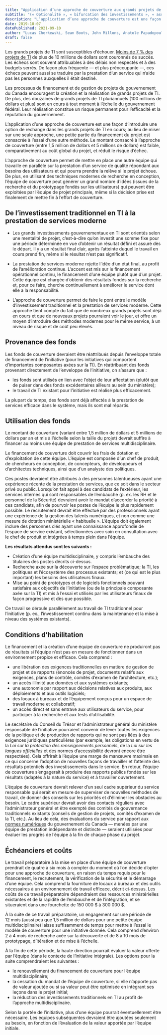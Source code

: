 ```yaml
---
title: "Application d’une approche de couverture aux grands projets de TI du gouvernement"
subtitle: "(« Optionalité », « bifurcation des investissements », « assurance flexible »)"
description: "L’application d’une approche de couverture est une façon d’introduire une option de rechange dans les grands projets de TI en cours; au lieu de miser sur une seule approche, une petite partie du financement du projet est consacrée à l’essai d’une autre méthode. Le montant consacré à l’approche de couverture est faible, comparativement au coût global du projet, et réduit le risque d’échec."
date: 2019-10-07
datePublished: 2021-09-10
author: "Lucas Cherkewski, Sean Boots, John Millons, Anatole Papadopoulos"
draft: false
---
```


Les grands projets de TI sont susceptibles d’échouer. [Moins de 7 % des projets de TI](https://18f.gsa.gov/2019/04/09/why-we-love-modular-contracting/) de plus de 10 millions de dollars sont couronnés de succès. Les échecs sont souvent attribuables à des délais non respectés et à des budgets serrés. De façon plus fréquente — et plus préoccupante —, ces échecs peuvent aussi se traduire par la prestation d’un service qui n’aide pas les personnes auxquelles il était destiné.

Les processus de financement et de gestion de projets du gouvernement du Canada encouragent la création et la réalisation de grands projets de TI. De plus, des douzaines de grands projets de TI pluriannuels (100 millions de dollars et plus) sont en cours à tout moment à l’échelle du gouvernement fédéral. Leur réalisation constitue un risque permanent pour l’efficacité et la réputation du gouvernement.

L’application d’une approche de couverture est une façon d’introduire une option de rechange dans les grands projets de TI en cours; au lieu de miser sur une seule approche, une petite partie du financement du projet est consacrée à l’essai d’une autre méthode. Le montant consacré à l’approche de couverture (entre 1,5 million de dollars et 5 millions de dollars) est faible, comparativement au coût global du projet, et réduit le risque d’échec.

L’approche de couverture permet de mettre en place une autre équipe qui travaille en parallèle sur la prestation d’un service de qualité répondant aux besoins des utilisateurs et qui pourra prendre la relève si le projet échoue. De plus, en utilisant des techniques modernes de recherche en conception, l’équipe de couverture peut générer un grand nombre d’idées (issues de la recherche et du prototypage fondés sur les utilisateurs) qui peuvent être exploitées par l’équipe de projet principale, même si la décision prise est finalement de mettre fin à l’effort de couverture.

## De l’investissement traditionnel en TI à la prestation de services moderne

* Les grands investissements gouvernementaux en TI sont orientés selon une mentalité de projet, c’est-à-dire qu’on investit une somme fixe pour une période déterminée en vue d’obtenir un résultat défini et assuré dès le départ. Il y a un résultat final clair, après l’atteinte duquel le travail en cours prend fin, même si le résultat n’est pas significatif.

* La prestation de services moderne rejette l’idée d’un état final, au profit de l’amélioration continue. L’accent est mis sur le financement opérationnel continu, le financement d’une équipe plutôt que d’un projet. Cette équipe est chargée d’obtenir des résultats fondés sur la recherche et, pour ce faire, cherche continuellement à améliorer le service dont elle a la responsabilité.

* L’approche de couverture permet de faire le pont entre le modèle d’investissement traditionnel et la prestation de services moderne. Cette approche tient compte du fait que de nombreux grands projets sont déjà en cours et que de nouveaux projets pourraient voir le jour, et offre un moyen d’introduire des méthodes modernes pour le même service, à un niveau de risque et de coût peu élevés. 

## Provenance des fonds

Les fonds de couverture devraient être réattribués depuis l’enveloppe totale de financement de l’initiative (pour les initiatives qui comportent d’importantes composantes axées sur la TI). En réattribuant des fonds provenant directement de l’enveloppe de l’initiative, on s’assure que :

* les fonds sont utilisés en lien avec l’objet de leur affectation (plutôt que de puiser dans des fonds excédentaires ailleurs au sein du ministère);
* le travail de TI existant pour l’initiative est réalisé plus efficacement.

La plupart du temps, des fonds sont déjà affectés à la prestation de services efficace dans le système, mais ils sont mal répartis. 

## Utilisation des fonds

Le montant de couverture (variant entre 1,5 million de dollars et 5 millions de dollars par an et mis à l’échelle selon la taille du projet) devrait suffire à financer au moins une équipe de prestation de services multidisciplinaire.

Le financement de couverture doit couvrir les frais de dotation et d’exploitation de cette équipe. L’équipe est composée d’un chef de produit, de chercheurs en conception, de concepteurs, de développeurs et d’architectes techniques, ainsi que d’un analyste des politiques.

Ces postes devraient être attribués à des personnes talentueuses ayant une expérience récente de la prestation de services, que ce soit dans le secteur privé ou public. Lorsqu’on fait appel à des candidats de l’extérieur, les services internes qui sont responsables de l’embauche (p. ex. les RH et le personnel de la Sécurité) devraient avoir le mandat d’accorder la priorité à ces candidats, afin de pourvoir les postes de l’équipe le plus rapidement possible. Le recrutement devrait être effectué par des professionnels ayant une expérience de la gestion des talents numériques, et non comme une mesure de dotation ministérielle « habituelle ». L’équipe doit également inclure des personnes clés ayant une connaissance approfondie de l’espace de service existant, sélectionnées avec soin en consultation avec le chef de produit et intégrées à temps plein dans l’équipe.

**Les résultats attendus sont les suivants :**

* Création d’une équipe multidisciplinaire, y compris l’embauche des titulaires des postes décrits ci-dessus.
* Recherche axée sur la découverte sur l’espace problématique; la TI, les politiques et l’écosystème des processus existants; et (ce qui est le plus important) les besoins des utilisateurs finaux.
* Mise au point de prototypes et de logiciels fonctionnels pouvant satisfaire aux objectifs de l’initiative (ou de la principale composante axée sur la TI) et mis à l’essai et utilisés par les utilisateurs finaux de façon progressive et dès que possible.

Ce travail se déroule parallèlement au travail de TI traditionnel pour l’initiative (p. ex., l’investissement continu dans la maintenance et la mise à niveau des systèmes existants).

## Conditions d’habilitation

Le financement et la création d’une équipe de couverture ne produiront pas de résultats si l’équipe n’est pas en mesure de fonctionner dans un environnement propice et efficace. Cela comprend :

* une libération des exigences traditionnelles en matière de gestion de projet et de rapports (énoncés de projet, documents relatifs aux exigences, plans de contrôle, comités d’examen de l’architecture, etc.);
* un accès illimité aux données et aux systèmes existants;
* une autonomie par rapport aux décisions relatives aux produits, aux déploiements et aux outils logiciels;
* des locaux à bureaux et de l’équipement conçus pour un espace de travail moderne et collaboratif;
* un accès direct et sans entrave aux utilisateurs du service, pour participer à la recherche et aux tests d’utilisabilité.

Le secrétaire du Conseil du Trésor et l’administrateur général du ministère responsable de l’initiative pourraient convenir de lever toutes les exigences de la politique et de production de rapports qui ne sont pas liées à des exigences juridiques particulières (par exemple, les obligations en vertu de la _Loi sur la protection des renseignements personnels_, de la _Loi sur les langues officielles_ et des normes d’accessibilité devront encore être respectées). Cela offrirait à l’équipe une marge de manœuvre maximale en ce qui concerne l’adoption de nouvelles façons de travailler et l’atteinte des résultats potentiels des investissements dans le service. En retour, l’équipe de couverture s’engagerait à produire des rapports publics fondés sur les résultats (adaptés à la nature du service) et à travailler ouvertement.

L’équipe de couverture devrait relever d’un seul cadre supérieur du service responsable qui serait en mesure de superviser de nouvelles méthodes de travail, de donner des conseils sur les priorités et d’éliminer les obstacles au besoin. Le cadre supérieur devrait avoir des contacts réguliers avec l’administrateur général et être exempté des comités de gouvernance traditionnels existants (conseils de gestion de projets, comités d’examen de la TI, etc.). Au lieu de cela, des évaluations du service par rapport aux [normes numériques](https://www.canada.ca/fr/gouvernement/systeme/gouvernement-numerique/normes-numeriques-gouvernement-canada.html) du gouvernement du Canada — menées par une équipe de prestation indépendante et distincte — seraient utilisées pour évaluer les progrès de l’équipe à la fin de chaque phase du projet.

## Échéanciers et coûts

Le travail préparatoire à la mise en place d’une équipe de couverture prendrait de quatre à six mois à compter du moment où l’on décide d’opter pour une approche de couverture, en raison du temps requis pour le financement, le recrutement, la vérification de la sécurité et le démarrage d’une équipe. Cela comprend la fourniture de locaux à bureaux et des outils nécessaires à un environnement de travail efficace, décrit ci-dessus. Les coûts de ce travail préparatoire dépendraient des ressources ministérielles existantes et de la rapidité de l’embauche et de l’intégration, et se situeraient dans une fourchette de 150 000 $ à 300 000 $.

À la suite de ce travail préparatoire, un engagement sur une période de 12 mois (aussi peu que 1,5 million de dollars pour une petite équipe multidisciplinaire) laisse suffisamment de temps pour mettre à l’essai le modèle de couverture pour une initiative donnée. Cela comprend d’environ 2 à 4 mois de recherche axée sur la découverte et de 8 à 10 mois de prototypage, d’itération et de mise à l’échelle. 

À la fin de cette période, la haute direction pourrait évaluer la valeur offerte par l’équipe (dans le contexte de l’initiative intégrale). Les options pour la suite comprendraient les suivantes :

* le renouvellement du financement de couverture pour l’équipe multidisciplinaire;
* la cessation du mandat de l’équipe de couverture, si elle n’apporte pas de valeur ajoutée ou si sa valeur peut être optimisée en intégrant ses leçons dans le projet initial;
* la réduction des investissements traditionnels en TI au profit de l’approche multidisciplinaire.

Selon la portée de l’initiative, plus d’une équipe pourrait éventuellement être nécessaire. Les équipes subséquentes devraient être ajoutées seulement au besoin, en fonction de l’évaluation de la valeur apportée par l’équipe initiale.
